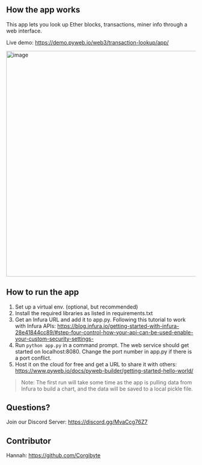 ## How the app works
This app lets you look up Ether blocks, transactions, miner info through a web interface.

Live demo: https://demo.pyweb.io/web3/transaction-lookup/app/


<img width="600" alt="image" src="https://user-images.githubusercontent.com/18755763/167014938-dcb63602-5699-4b33-a155-a51b2c9ec9f2.png">


## How to run the app
1) Set up a virtual env. (optional, but recommended)
2) Install the required libraries as listed in requirements.txt
3) Get an Infura URL and add it to app.py. Following this tutorial to work with Infura APIs: https://blog.infura.io/getting-started-with-infura-28e41844cc89/#step-four-control-how-your-api-can-be-used-enable-your-custom-security-settings-
4) Run `python app.py` in a command prompt. The web service should get started on localhost:8080. Change the port number in app.py if there is a port conflict.
5) Host it on the cloud for free and get a URL to share it with others: https://www.pyweb.io/docs/pyweb-builder/getting-started-hello-world/

> Note: The first run will take some time as the app is pulling data from Infura to build a chart, and the data will be saved to a local pickle file.

## Questions?
Join our Discord Server: https://discord.gg/MvaCcg76Z7

## Contributor
Hannah: https://github.com/Corgibyte
